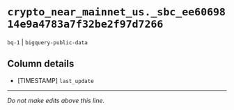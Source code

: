 # `crypto_near_mainnet_us._sbc_ee6069814e9a4783a7f32be2f97d7266`
`bq-1` | `bigquery-public-data`

## Column details
* [TIMESTAMP] `last_update`

-------------------------------------------------------------------------------
*Do not make edits above this line.*
